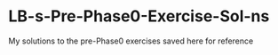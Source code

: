 LB-s-Pre-Phase0-Exercise-Sol-ns
===============================

My solutions to the pre-Phase0 exercises saved here for reference
